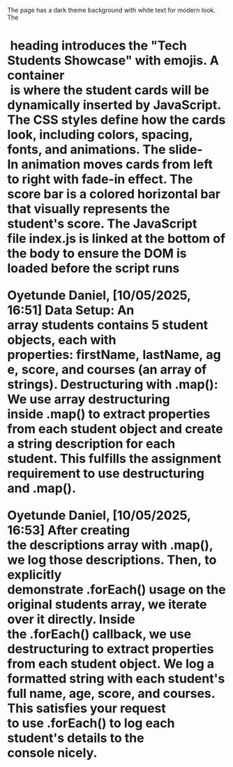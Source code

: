 The page has a dark theme background with white text for modern look.
The <h1> heading introduces the "Tech Students Showcase" with emojis.
A container <div id="students-container"></div> is where the student cards will be dynamically inserted by JavaScript.
The CSS styles define how the cards look, including colors, spacing, fonts, and animations.
The slide-In animation moves cards from left to right with fade-in effect.
The score bar is a colored horizontal bar that visually represents the student's score.
The JavaScript file index.js is linked at the bottom of the body to ensure the DOM is loaded before the script runs

Oyetunde Daniel, [10/05/2025, 16:51]
Data Setup:
An array students contains 5 student objects, each with properties: firstName, lastName, age, score, and courses (an array of strings).
Destructuring with .map():
We use array destructuring inside .map() to extract properties from each student object and create a string description for each student. This fulfills the assignment requirement to use destructuring and .map().

Oyetunde Daniel, [10/05/2025, 16:53]
After creating the descriptions array with .map(), we log those descriptions.
Then, to explicitly demonstrate .forEach() usage on the original students array, we iterate over it directly.
Inside the .forEach() callback, we use destructuring to extract properties from each student object.
We log a formatted string with each student's full name, age, score, and courses.
This satisfies your request to use .forEach() to log each student's details to the console nicely.
